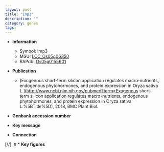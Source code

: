 ```yaml
---
layout: post
title: "Imp3"
description: ""
category: genes
tags: 
---
```


* **Information**  
    + Symbol: Imp3  
    + MSU: [LOC_Os05g06350](http://rice.uga.edu/cgi-bin/ORF_infopage.cgi?orf=LOC_Os05g06350)  
    + RAPdb: [Os05g0155601](https://rapdb.dna.affrc.go.jp/locus/?name=Os05g0155601)  

* **Publication**  
    + [Exogenous short-term silicon application regulates macro-nutrients, endogenous phytohormones, and protein expression in Oryza sativa L.](http://www.ncbi.nlm.nih.gov/pubmed?term=Exogenous short-term silicon application regulates macro-nutrients, endogenous phytohormones, and protein expression in Oryza sativa L.%5BTitle%5D), 2018, BMC Plant Biol.

* **Genbank accession number**  

* **Key message**  

* **Connection**  

[//]: # * **Key figures**  


